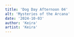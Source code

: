 ```yaml
---
title: 'Dog Day Afternoon 04'
alt: 'Mysteries of the Arcana'
date: '2024-10-03'
author: 'Keira'
artist: 'Keira'
---
```

